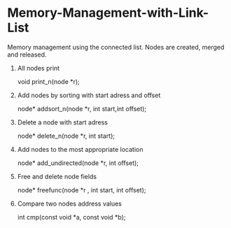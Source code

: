 # Memory-Management-with-Link-List
Memory management using the connected list. Nodes are created, merged and released.

1. All nodes print

    void  print_n(node *r);


2. Add nodes by sorting with start adress and offset

    node* addsort_n(node *r, int start,int offset);


3. Delete a node with start adress

    node* delete_n(node *r, int start);


4. Add nodes to the most appropriate location 

    node* add_undirected(node *r, int offset);


5. Free and delete node fields

    node* freefunc(node *r , int start, int offset);


6. Compare two nodes address values

    int cmp(const void *a, const void *b);
